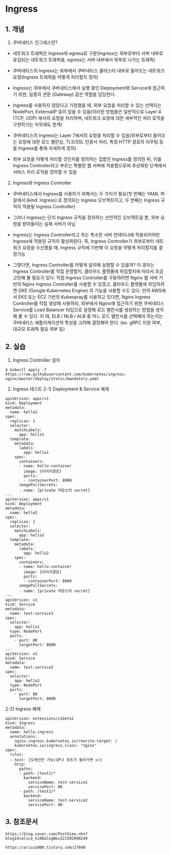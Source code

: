 # Ingress

## 1. 개념
1) 쿠버네티스 인그레스란?

- 네트워크 트래픽은 Ingress와 egress로 구분(Ingress는 외부로부터 서버 내부로 유입되는 네트워크 트래픽을, egress는 서버 내부에서 외부로 나가는 트래픽)

- 쿠버네티스의 Ingress는 외부에서 쿠버네티스 클러스터 내부로 들어오는 네트워크 요청(Ingress 트래픽을 어떻게 처리할지 정의)

- Ingress는 외부에서 쿠버네티스에서 실행 중인 Deployment와 Service에 접근하기 위한, 일종의 관문 (Gateway) 같은 역할을 담당한다. 

- Ingress를 사용하지 않았다고 가정했을 때, 외부 요청을 처리할 수 있는 선택지는 NodePort, ExternalIP 등이 있을 수 있음(이러한 방법들은 일반적으로 Layer 4 (TCP, UDP) 에서의 요청을 처리하며, 네트워크 요청에 대한 세부적인 처리 로직을 구현하기는 아무래도 한계)

- 쿠버네티스의 Ingress는 Layer 7에서의 요청을 처리할 수 있음(외부로부터 들어오는 요청에 대한 로드 밸런싱, TLS/SSL 인증서 처리, 특정 HTTP 경로의 라우팅 등을 Ingress를 통해 자세하게 정의)

- 외부 요청을 어떻게 처리할 것인지를 정의하는 집합인 Ingress를 정의한 뒤, 이를 Ingress Controller라고 부르는 특별한 웹 서버에 적용함으로써 추상화된 단계에서 서비스 처리 로직을 정의할 수 있음 

2) Ingress와 Ingress Controller

- 쿠버네티스에서 Ingress를 사용하기 위해서는 두 가지가 필요(첫 번째는 YAML 파일에서 [kind: Ingress] 로 정의되는 Ingress 오브젝트이고, 두 번째는 Ingress 규칙이 적용될 Ingress Controller)

- 그러나 Ingress는 단지 Ingress 규칙을 정의하는 선언적인 오브젝트일 뿐, 외부 요청을 받아들이는 실제 서버가 아님

- Ingress는 Ingress Controller라고 하는 특수한 서버 컨테이너에 적용되어야만 Ingress에 적용된 규칙이 활성화된다. 즉, Ingress Controller가 외부로부터 네트워크 요청을 수신했을 때, Ingress 규칙에 기반해 이 요청을 어떻게 처리할지를 결정가능

- 그렇다면, Ingress Controller를 어떻게 설치해 실행할 수 있을까? 이 경우는 Ingress Controller를 직접 운영할지, 클라우드 플랫폼에 위임할지에 따라서 조금 고민해 볼 필요가 있다. 직접 Ingress Controller를 구동하려면 Nginx 웹 서버 기반의 Nginx Ingress Controller를 사용할 수 있겠고, 클라우드 플랫폼에 위임하려면 GKE (Google Kubernetes Engine) 의 기능을 사용할 수도 있다.
만약 AWS에서 EKS 또는 EC2 기반의 Kubespray를 사용하고 있다면, Nginx Ingress Controller를 직접 생성해 사용하되, 외부에서 Nginx에 접근하기 위한 쿠버네티스 Service를 Load Balancer 타입으로 설정해 로드 밸런서를 생성하는 방법을 생각해 볼 수 있다. 이 때, ELB / NLB / ALB 중 어느 로드 밸런서를 선택해야 하는지는 쿠버네티스 애플리케이션의 특성을 고려해 결정해야 한다. (ex. gRPC 지원 여부, 대규모 트래픽 필요 여부 등)

## 2. 실습
1) Ingress Controller 설치

```
$ kubectl apply -f https://raw.githubusercontent.com/kubernetes/ingress-nginx/master/deploy/static/mandatory.yaml
```

2) Ingress 테스트
2-1) Deployment & Service 예제
```
apiVersion: apps/v1
kind: Deployment
metadata:
  name: hello1
spec:
  replicas: 1
  selector:
    matchLabels:
      app: hello1
  template:
    metadata:
      labels:
        app: hello1
    spec:
      containers:
      - name: hello-container
        image: {이미지경로}
        ports:
        - containerPort: 8000
      imagePullSecrets:
      - name: {private 저장소의 secret}
---
apiVersion: apps/v1
kind: Deployment
metadata:
  name: hello2
spec:
  replicas: 1
  selector:
    matchLabels:
      app: hello2
  template:
    metadata:
      labels:
        app: hello2
    spec:
      containers:
      - name: hello-container
        image: {이미지경로}
        ports:
        - containerPort: 8000
      imagePullSecrets:
      - name: {private 저장소의 secret}
---
apiVersion: v1
kind: Service
metadata:
  name: test-service1
spec:
  selector:
    app: hello1
  type: NodePort
  ports:
    - port: 80
      targetPort: 8000
---
apiVersion: v1
kind: Service
metadata:
  name: test-service2
spec:
  selector:
    app: hello2
  type: NodePort
  ports:
    - port: 80
      targetPort: 8000
```

2-2) Ingress 예제
```
apiVersion: extensions/v1beta1
kind: Ingress
metadata:
  name: hello-ingress
  annotations:
    nginx.ingress.kubernetes.io/rewrite-target: /
    kubernetes.io/ingress.class: "nginx"
spec:
  rules:
  - host: {도메인만 가능(IP나 포트가 들어가면 x)}
    http:
      paths:
      - path: /test1/*
        backend:
          serviceName: test-service1
          servicePort: 80
      - path: /test2/*
        backend:
          serviceName: test-service2
          servicePort: 80
```

## 3. 참조문서

```
https://blog.naver.com/PostView.nhn?blogId=alice_k106&logNo=221502890249

https://arisu1000.tistory.com/27840
```